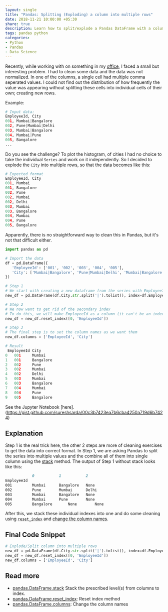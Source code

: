 ```yaml
---
layout: single
title: "Pandas: Splitting (Exploding) a column into multiple rows"
date: 2018-11-21 10:00:00 +05:30
share: true
description: Learn how to split/explode a Pandas DataFrame with a column or cell with multiple values separated by a deliminator into multiple rows
tags: pandas python
categories:
- Python
- Pandas
- Data Science
---
```


Recently, while working with on something in my [office](https://whatfix.com), I faced a small but interesting problem. I had to clean some data and the data was not normalized. In one of the columns, a single cell had multiple comma seperated values. I could not find out the distribution of how frequently the value was appearing without splitting these cells into individual cells of their own; creating new rows.

Example:
```python
# Input data:
EmployeeId, City
001, Mumbai|Bangalore
002, Pune|Mumbai|Delhi
003, Mumbai|Bangalore
004, Mumbai|Pune
005, Bangalore
...
```
Do you see the challenge? To plot the histogram, of cities I had no choice to take the individual `Series` and work on it independently. So I decided to explode the `City` into multiple rows, so that the data becomes like this:
```python
# Expected format
EmployeeId, City
001, Mumbai
001, Bangalore
002, Pune
002, Mumbai
002, Delhi
003, Mumbai
003, Bangalore
004, Mumbai
004, Pune
005, Bangalore
```

Apparently, there is no straightforward way to clean this in Pandas, but it's not that difficult either.

```python
import pandas as pd

# Import the data
df = pd.DataFrame({
   'EmployeeId': ['001', '002', '003', '004', '005'],
   'City': ['Mumbai|Bangalore', 'Pune|Mumbai|Delhi', 'Mumbai|Bangalore', 'Mumbai|Pune', 'Bangalore'] 
})

# Step 1
# We start with creating a new dataframe from the series with EmployeeId as the index
new_df = pd.DataFrame(df.City.str.split('|').tolist(), index=df.EmployeeId).stack()

# Step 2
# We now want to get rid of the secondary index
# To do this, we will make EmployeeId as a column (it can't be an index since the values will be duplicate)
new_df = new_df.reset_index([0, 'EmployeeId'])

# Step 3
# The final step is to set the column names as we want them
new_df.columns = ['EmployeeId', 'City']

# Result
 EmployeeId City
0 	001 	Mumbai
1 	001 	Bangalore
2 	002 	Pune
3 	002 	Mumbai
4 	002 	Delhi
5 	003 	Mumbai
6 	003 	Bangalore
7 	004 	Mumbai
8 	004 	Pune
9 	005 	Bangalore
```
See the Jupyter Notebook [here].(https://gist.github.com/sureshsarda/00c3b7423ea7b6cba4250a719d6b7424)

## Explanation
Step 1 is the real trick here, the other 2 steps are more of cleaning exercises to get the data into correct format. 
In Step 1, we are asking Pandas to split the series into multiple values and the combine all of them into single column using the [stack] method.
The output of Step 1 without stack looks like this:
```md 	
            0 	        1 	        2
EmployeeId 			
001 	    Mumbai 	    Bangalore 	None
002 	    Pune 	    Mumbai      Delhi
003 	    Mumbai 	    Bangalore 	None
004 	    Mumbai 	    Pune        None
005 	    Bangalore       None        None
```
After this, we stack these individual indexes into one and do some cleaning using [`reset_index`][reset_index] and [change the column names][columns].

## Final Code Snippet
```python
# Explode/Split column into multiple rows
new_df = pd.DataFrame(df.City.str.split('|').tolist(), index=df.EmployeeId).stack()
new_df = new_df.reset_index([0, 'EmployeeId'])
new_df.columns = ['EmployeeId', 'City']
```

## Read more
- [pandas.DataFrame.stack][stack] Stack the prescribed level(s) from columns to index.
- [pandas.DataFrame.reset_index][reset_index]: Reset index method
- [pandas.DataFrame.columns][columns]: Change the column names


[stack]: https://pandas.pydata.org/pandas-docs/stable/generated/pandas.DataFrame.stack.html
[reset_index]:https://pandas.pydata.org/pandas-docs/stable/generated/pandas.DataFrame.reset_index.html
[columns]: https://pandas.pydata.org/pandas-docs/stable/generated/pandas.DataFrame.columns.html
